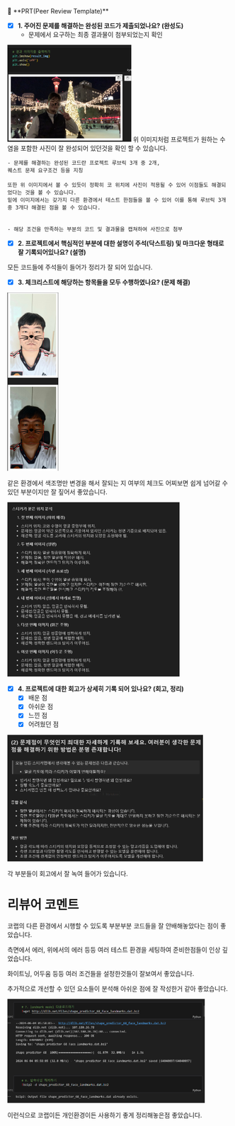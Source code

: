 <aside>
🔑 **PRT(Peer Review Template)**

- [X]  **1. 주어진 문제를 해결하는 완성된 코드가 제출되었나요? (완성도)**
    - 문제에서 요구하는 최종 결과물이 첨부되었는지 확인
<img src="img/prt5.png" alt="prt5" style="zoom: 50%;" />
위 이미지처럼 프로젝트가 원하는 수염을 포함한 사진이 잘 완성되어 있던것을 확인 할 수 있습니다.


    - 문제를 해결하는 완성된 코드란 프로젝트 루브릭 3개 중 2개, 
    퀘스트 문제 요구조건 등을 지칭

    또한 위 이미지에서 볼 수 있듯이 정확히 코 위치에 사진이 적용될 수 있어 이점들도 해결되었다는 것을 볼 수 있습니다.
    밑에 이미지에서는 갖가지 다른 환경에서 테스트 한점들을 볼 수 있어 이를 통해 루브릭 3개중 3개다 해결된 점을 볼 수 있습니다.


    - 해당 조건을 만족하는 부분의 코드 및 결과물을 캡쳐하여 사진으로 첨부


- [x]  **2. 프로젝트에서 핵심적인 부분에 대한 설명이 주석(닥스트링) 및 마크다운 형태로 잘 기록되어있나요? (설명)**

모든 코드들에 주석들이 들어가 정리가 잘 되어 있습니다.

- [X]  **3. 체크리스트에 해당하는 항목들을 모두 수행하였나요? (문제 해결)**

<img src="img/prt2.png" alt="prt2" style="zoom: 50%;" />

같은 환경에서 색조명만 변경을 해서 잘되는 지 여부의 체크도 어찌보면 쉽게 넘어갈 수 있던 부분이지만 잘 짚어서 좋았습니다.

<img src="img/prt3.png" alt="prt3" style="zoom: 50%;" />

- [X]  **4. 프로젝트에 대한 회고가 상세히 기록 되어 있나요? (회고, 정리)**
    - [X]  배운 점
    - [X]  아쉬운 점
    - [X]  느낀 점
    - [X]  어려웠던 점

<img src="img/prt4.png" alt="prt4" style="zoom: 50%;" />

각 부분들이 회고에서 잘 녹여 들어가 있습니다.

</aside>

# 리뷰어 코멘트

코랩의 다른 환경에서 시행할 수 있도록 부분부분 코드들을 잘 안배해놓았다는 점이 좋았습니다.

측면에서 에러, 위에서의 에러 등등 여러 테스트 환경을 세팅하여 준비한점들이 인상 깊었습니다.

화이트닝, 어두움 등등 여러 조건들을 설정한것들이 잘보여서 좋았습니다.

추가적으로 개선할 수 있던 요소들이 분석해 아쉬운 점에 잘 작성한거 같아 좋았습니다.

<img src="img/prt1.png" alt="prt1" style="zoom: 50%;" />

이런식으로 코랩이든 개인환경이든 사용하기 좋게 정리해놓은점 좋았습니다.
